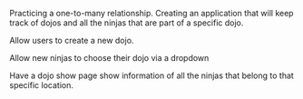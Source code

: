 Practicing a one-to-many relationship.
Creating an application that will keep track of dojos and all the ninjas that are part of a specific dojo.

Allow users to create a new dojo.

Allow new ninjas to choose their dojo via a dropdown

Have a dojo show page show information of all the ninjas that belong to that specific location.

